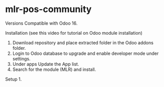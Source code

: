 # mlr-pos-community

Versions
Compatible with Odoo 16.


Installation (see this video for tutorial on Odoo module installation)
1. Download repository and place extracted folder in the Odoo addons folder.
2. Login to Odoo database to upgrade and enable developer mode under settings.
3. Under apps Update the App list.
4. Search for the module (MLR) and install.

Setup
1.
